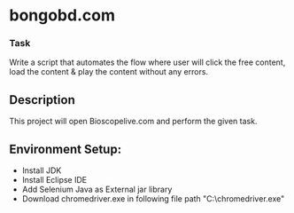 # bongobd.com

### Task 
Write a script that automates the flow where user will click the free content, load the
content & play the content without any errors.

## Description
This project will open Bioscopelive.com and perform the given task.

## Environment Setup:
- Install JDK
- Install Eclipse IDE
- Add Selenium Java as External jar library
- Download chromedriver.exe in following file path "C:\\chromedriver.exe"
